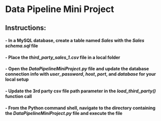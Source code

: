 # Data Pipeline Mini Project

## Instructions:
#### - In a MySQL database, create a table named ***Sales*** with the ***Sales schema.sql*** file
#### - Place the ***third_party_sales_1.csv*** file in a local folder
#### - Open the ***DataPipelineMiniProject.py*** file and update the database connection info with ***user***, ***password***, ***host***, ***port***, and ***database*** for your local setup
#### - Update the 3rd party csv file path parameter in the ***load_third_party()*** function call
#### - From the Python command shell, navigate to the directory containing the ***DataPipelineMiniProject.py*** file and execute the file



